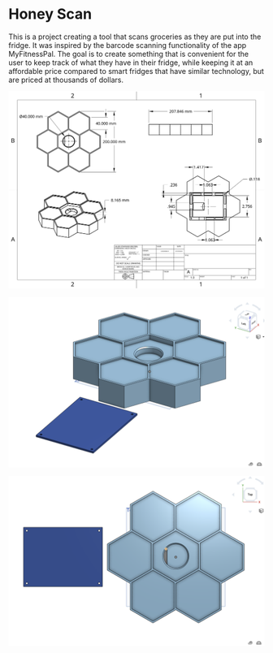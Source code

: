 # Honey Scan

This is a project creating a tool that scans groceries as they are put into the fridge.
It was inspired by the barcode scanning functionality of the app MyFitnessPal. The goal is to create something
that is convenient for the user to keep track of what they have in their fridge, while keeping it at an affordable price
compared to smart fridges that have similar technology, but are priced at thousands of dollars.


![Drawing](./Drawing.png)




![image 1](./modelAngle.png)


![image 2](./modelTopDown.png)